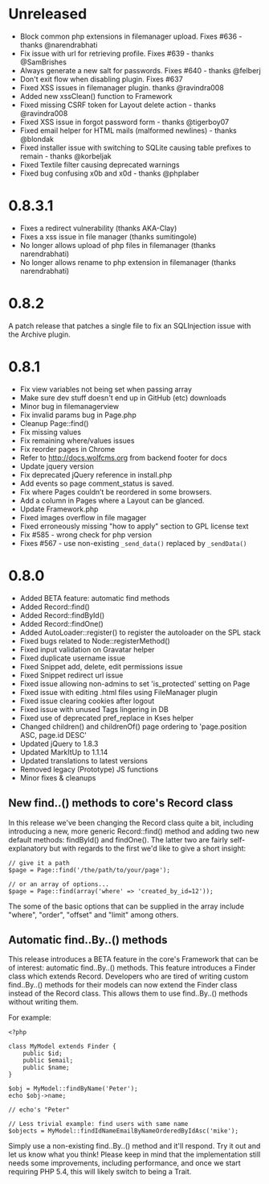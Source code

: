 # Unreleased

- Block common php extensions in filemanager upload. Fixes #636 - thanks @narendrabhati
- Fix issue with url for retrieving profile. Fixes #639 - thanks @SamBrishes
- Always generate a new salt for passwords. Fixes #640 - thanks @felberj
- Don't exit flow when disabling plugin. Fixes #637
- Fixed XSS issues in filemanager plugin. thanks @ravindra008
- Added new xssClean() function to Framework
- Fixed missing CSRF token for Layout delete action - thanks @ravindra008
- Fixed XSS issue in forgot password form - thanks @tigerboy07
- Fixed email helper for HTML mails (malformed newlines) - thanks @blondak
- Fixed installer issue with switching to SQLite causing table prefixes to remain - thanks @korbeljak
- Fixed Textile filter causing deprecated warnings
- Fixed bug confusing x0b and x0d - thanks @phplaber

# 0.8.3.1

- Fixes a redirect vulnerability (thanks AKA-Clay)
- Fixes a xss issue in file manager (thanks sumitingole)
- No longer allows upload of php files in filemanager (thanks narendrabhati)
- No longer allows rename to php extension in filemanager (thanks narendrabhati)

# 0.8.2

A patch release that patches a single file to fix an SQLInjection issue with the Archive plugin.

# 0.8.1

- Fix view variables not being set when passing array
- Make sure dev stuff doesn't end up in GitHub (etc) downloads
- Minor bug in filemanagerview
- Fix invalid params bug in Page.php
- Cleanup Page::find()
- Fix missing values
- Fix remaining where/values issues
- Fix reorder pages in Chrome
- Refer to http://docs.wolfcms.org from backend footer for docs
- Update jquery version
- Fix deprecated jQuery reference in install.php
- Add events so page comment_status is saved.
- Fix where Pages couldn’t be reordered in some browsers.
- Add a column in Pages where a Layout can be glanced.
- Update Framework.php
- Fixed images overflow in file magager
- Fixed erroneously missing "how to apply" section to GPL license text
- Fix #585 - wrong check for php version
- Fixes #567 - use non-existing ```_send_data()``` replaced by ```_sendData()```

# 0.8.0

* Added BETA feature: automatic find methods
* Added Record::find()
* Added Record::findById()
* Added Record::findOne()
* Added AutoLoader::register() to register the autoloader on the SPL stack
* Fixed bugs related to Node::registerMethod()
* Fixed input validation on Gravatar helper
* Fixed duplicate username issue
* Fixed Snippet add, delete, edit permissions issue
* Fixed Snippet redirect url issue
* Fixed issue allowing non-admins to set 'is_protected' setting on Page
* Fixed issue with editing .html files using FileManager plugin
* Fixed issue clearing cookies after logout
* Fixed issue with unused Tags lingering in DB
* Fixed use of deprecated pref_replace in Kses helper
* Changed children() and childrenOf() page ordering to 'page.position ASC, page.id DESC'
* Updated jQuery to 1.8.3
* Updated MarkItUp to 1.1.14
* Updated translations to latest versions
* Removed legacy (Prototype) JS functions
* Minor fixes & cleanups

## New find..() methods to core's Record class

In this release we've been changing the Record class quite a bit, including introducing a new, more generic Record::find() method and adding two new default methods: findById() and findOne(). The latter two are fairly self-explanatory but with regards to the first we'd like to give a short insight:

```
// give it a path
$page = Page::find('/the/path/to/your/page');

// or an array of options...
$page = Page::find(array('where' => 'created_by_id=12'));
```
The some of the basic options that can be supplied in the array include "where", "order", "offset" and "limit" among others.

## Automatic find..By..() methods

This release introduces a BETA feature in the core's Framework that can be of interest: automatic find..By..() methods. This feature introduces a Finder class which extends Record. Developers who are tired of writing custom find..By..() methods for their models can now extend the Finder class instead of the Record class. This allows them to use find..By..() methods without writing them.

For example:

```
<?php

class MyModel extends Finder {
    public $id;
    public $email;
    public $name;
}

$obj = MyModel::findByName('Peter');
echo $obj->name;

// echo's "Peter"

// Less trivial example: find users with same name
$objects = MyModel::findIdNameEmailByNameOrderedByIdAsc('mike');
```

Simply use a non-existing find..By..() method and it'll respond. Try it out and let us know what you think! Please keep in mind that the implementation still needs some improvements, including performance, and once we start requiring PHP 5.4, this will likely switch to being a Trait.
